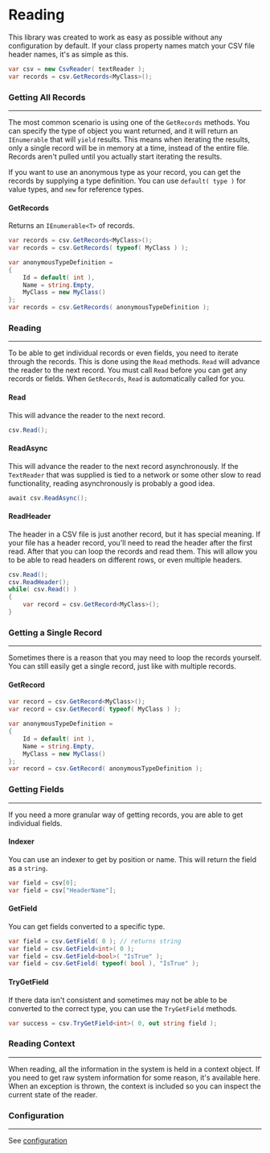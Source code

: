 # Reading

This library was created to work as easy as possible without any configuration by default. If your class property names match your CSV file header names, it's as simple as this.

```cs
var csv = new CsvReader( textReader );
var records = csv.GetRecords<MyClass>();
```

### Getting All Records

<hr/>

The most common scenario is using one of the `GetRecords` methods.  You can specify the type of object you want returned, and it will return an `IEnumerable` that will `yield` results. This means when iterating the results, only a single record will be in memory at a time, instead of the entire file. Records aren't pulled until you actually start iterating the results.

If you want to use an anonymous type as your record, you can get the records by supplying a type definition. You can use `default( type )` for value types, and `new` for reference types.

#### GetRecords

Returns an `IEnumerable<T>` of records.

```cs
var records = csv.GetRecords<MyClass>();
var records = csv.GetRecords( typeof( MyClass ) );

var anonymousTypeDefinition =
{
	Id = default( int ),
	Name = string.Empty,
	MyClass = new MyClass()
};
var records = csv.GetRecords( anonymousTypeDefinition );
```

### Reading

<hr/>

To be able to get individual records or even fields, you need to iterate through the records. This is done using the `Read` methods. `Read` will advance the reader to the next record. You must call `Read` before you can get any records or fields. When `GetRecords`, `Read` is automatically called for you.

#### Read

This will advance the reader to the next record.

```cs
csv.Read();
```

#### ReadAsync

This will advance the reader to the next record asynchronously. If the `TextReader` that was supplied is tied to a network or some other slow to read functionality, reading asynchronously is probably a good idea.

```cs
await csv.ReadAsync();
```

#### ReadHeader

The header in a CSV file is just another record, but it has special meaning. If your file has a header record, you'll need to read the header after the first read. After that you can loop the records and read them. This will allow you to be able to read headers on different rows, or even multiple headers.

```cs
csv.Read();
csv.ReadHeader();
while( csv.Read() )
{
	var record = csv.GetRecord<MyClass>();
}
```

### Getting a Single Record

<hr/>

Sometimes there is a reason that you may need to loop the records yourself. You can still easily get a single record, just like with multiple records.

#### GetRecord

```cs
var record = csv.GetRecord<MyClass>();
var record = csv.GetRecord( typeof( MyClass ) );

var anonymousTypeDefinition =
{
	Id = default( int ),
	Name = string.Empty,
	MyClass = new MyClass()
};
var record = csv.GetRecord( anonymousTypeDefinition );
```

### Getting Fields

<hr/>

If you need a more granular way of getting records, you are able to get individual fields.

#### Indexer

You can use an indexer to get by position or name. This will return the field as a `string`.

```cs
var field = csv[0];
var field = csv["HeaderName"];
```

#### GetField

You can get fields converted to a specific type.

```cs
var field = csv.GetField( 0 ); // returns string
var field = csv.GetField<int>( 0 );
var field = csv.GetField<bool>( "IsTrue" );
var field = csv.GetField( typeof( bool ), "IsTrue" );
```

#### TryGetField

If there data isn't consistent and sometimes may not be able to be converted to the correct type, you can use the `TryGetField` methods.

```cs
var success = csv.TryGetField<int>( 0, out string field );
```

### Reading Context

<hr/>

When reading, all the information in the system is held in a context object. If you need to get raw system information for some reason, it's available here. When an exception is thrown, the context is included so you can inspect the current state of the reader.

### Configuration

<hr/>

See [configuration](/configuration)

<br/>
